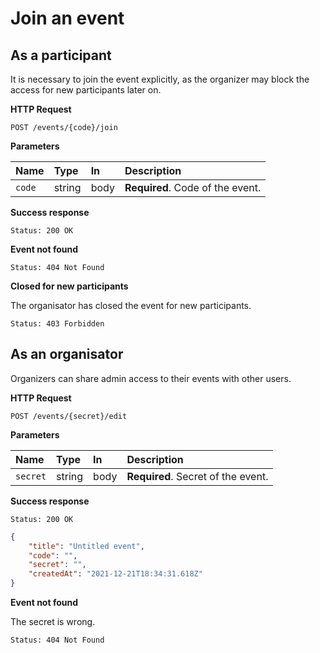 # Join an event

## As a participant

It is necessary to join the event explicitly, as the organizer may block the access for new participants later on.

**HTTP Request**

`POST /events/{code}/join`

**Parameters**

| Name   | Type   | In   | Description                      |
| :----- | :----- | :--- | :------------------------------- |
| `code` | string | body | **Required**. Code of the event. |

**Success response**

```
Status: 200 OK
```

**Event not found**

```
Status: 404 Not Found
```

**Closed for new participants**

The organisator has closed the event for new participants.

```
Status: 403 Forbidden
```

## As an organisator

Organizers can share admin access to their events with other users.

**HTTP Request**

`POST /events/{secret}/edit`

**Parameters**

| Name     | Type   | In   | Description                        |
| :------- | :----- | :--- | :--------------------------------- |
| `secret` | string | body | **Required**. Secret of the event. |

**Success response**

```
Status: 200 OK
```

```json
{
	"title": "Untitled event",
	"code": "",
	"secret": "",
	"createdAt": "2021-12-21T18:34:31.618Z"
}
```

**Event not found**

The secret is wrong.

```
Status: 404 Not Found
```
